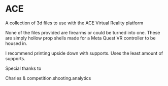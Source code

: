# ACE
A collection of 3d files to use with the ACE Virtual Reality platform

None of the files provided are firearms or could be turned into one. 
These are simply hollow prop shells made for a Meta Quest VR controller to be housed in.

I recommend printing upside down with supports. Uses the least amount of supports.

Special thanks to 

Charles
&
competition.shooting.analytics
